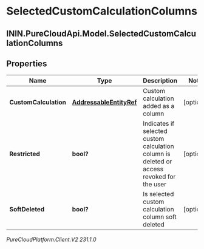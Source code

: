 # SelectedCustomCalculationColumns

## ININ.PureCloudApi.Model.SelectedCustomCalculationColumns

## Properties

|Name | Type | Description | Notes|
|------------ | ------------- | ------------- | -------------|
| **CustomCalculation** | [**AddressableEntityRef**](AddressableEntityRef) | Custom calculation added as a column | [optional] |
| **Restricted** | **bool?** | Indicates if selected custom calculation column is deleted or access revoked for the user | [optional] |
| **SoftDeleted** | **bool?** | Is selected custom calculation column soft deleted | [optional] |



_PureCloudPlatform.Client.V2 231.1.0_
